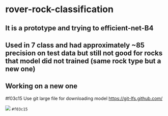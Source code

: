 # rover-rock-classification

##  It is a prototype and trying to efficient-net-B4 

## Used in 7 class and had approximately ~85 precision on test data but still not good for rocks that model did not trained (same rock type but a new one) 

## Working on a new one 

#f03c15 Use git large file for downloading model https://git-lfs.github.com/

![](https://via.placeholder.com/15/f03c15/000000?text=+) `#f03c15`
